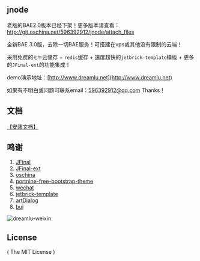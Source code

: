 ## jnode
老版的BAE2.0版本已经下架！更多版本请查看：http://git.oschina.net/596392912/jnode/attach_files

全新BAE 3.0版，去除一切BAE服务！可搭建在vps或其他没有限制的云端！

采用免费的`七牛`云储存 + `redis`缓存 + 速度超快的`jetbrick-template`模版 + 更多的`JFinal-ext`的功能集成！

demo演示地址：[http://www.dreamlu.net](http://www.dreamlu.net)

如果有不明白或问题可联系email：596392912@qq.com Thanks！

## 文档
[【安装文档】](http://git.oschina.net/596392912/jnode/wikis/home)

## 鸣谢
1. [JFinal](http://www.oschina.net/p/jfinal)
2. [JFinal-ext](http://www.oschina.net/p/jfinal-ext)
3. [oschina](http://www.oschina.net/)
4. [portnine-free-bootstrap-theme](https://github.com/xiow/portnine-free-bootstrap-theme)
5. [wechat](http://git.oschina.net/gson/wechat)
6. [jetbrick-template](http://subchen.github.io/jetbrick-template/)
7. [artDialog](http://www.planeart.cn/?page_id=660)
8. [bui](http://www.builive.com/start/index.php)

![dreamlu-weixin](http://www.dreamlu.net/images/weixin.jpg)

## License

( The MIT License )